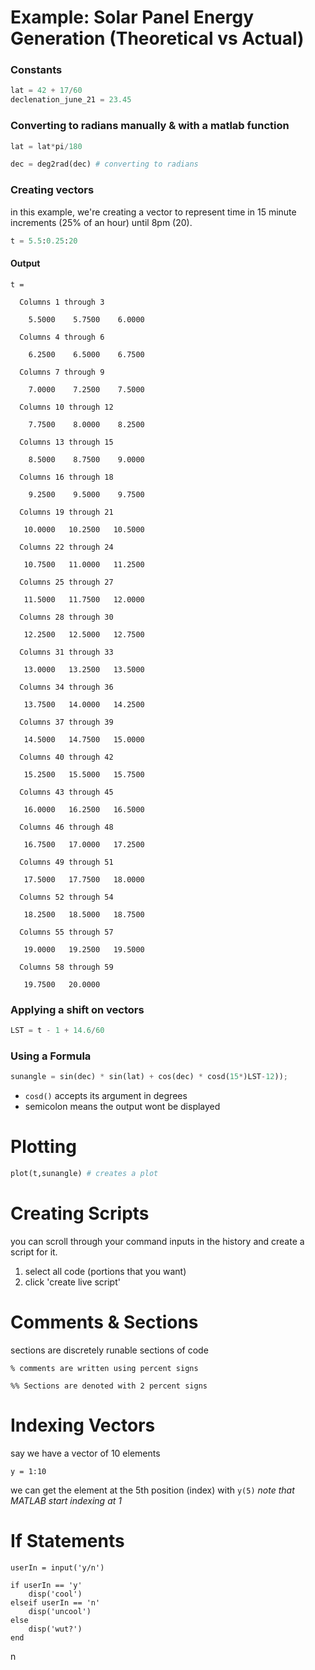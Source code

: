 # Example: Solar Panel Energy Generation (Theoretical vs Actual)

### Constants 
```python
lat = 42 + 17/60
declenation_june_21 = 23.45
```

### Converting to radians manually & with a matlab function
```python 
lat = lat*pi/180

dec = deg2rad(dec) # converting to radians 
```

### Creating vectors 
in this example, we're creating a vector to represent time in 15 minute increments (25% of an hour) until 8pm (20).
```python 
t = 5.5:0.25:20
```

#### Output 
```
t =

  Columns 1 through 3

    5.5000    5.7500    6.0000

  Columns 4 through 6

    6.2500    6.5000    6.7500

  Columns 7 through 9

    7.0000    7.2500    7.5000

  Columns 10 through 12

    7.7500    8.0000    8.2500

  Columns 13 through 15

    8.5000    8.7500    9.0000

  Columns 16 through 18

    9.2500    9.5000    9.7500

  Columns 19 through 21

   10.0000   10.2500   10.5000

  Columns 22 through 24

   10.7500   11.0000   11.2500

  Columns 25 through 27

   11.5000   11.7500   12.0000

  Columns 28 through 30

   12.2500   12.5000   12.7500

  Columns 31 through 33

   13.0000   13.2500   13.5000

  Columns 34 through 36

   13.7500   14.0000   14.2500

  Columns 37 through 39

   14.5000   14.7500   15.0000

  Columns 40 through 42

   15.2500   15.5000   15.7500

  Columns 43 through 45

   16.0000   16.2500   16.5000

  Columns 46 through 48

   16.7500   17.0000   17.2500

  Columns 49 through 51

   17.5000   17.7500   18.0000

  Columns 52 through 54

   18.2500   18.5000   18.7500

  Columns 55 through 57

   19.0000   19.2500   19.5000

  Columns 58 through 59

   19.7500   20.0000

```

### Applying a shift on vectors
```python
LST = t - 1 + 14.6/60
```

### Using a Formula 
```python
sunangle = sin(dec) * sin(lat) + cos(dec) * cosd(15*)LST-12)); 
```
- `cosd()` accepts its argument in degrees 
- semicolon means the output wont be displayed 

# Plotting 
```python 
plot(t,sunangle) # creates a plot 
```

# Creating Scripts 
you can scroll through your command inputs in the history and create a script for it.
1. select all code (portions that you want)
2. click 'create live script'

# Comments & Sections 
sections are discretely runable sections of code 
```
% comments are written using percent signs 

%% Sections are denoted with 2 percent signs 
```

# Indexing Vectors
say we have a vector of 10 elements 
```
y = 1:10 
```
we can get the element at the 5th position (index) with `y(5)` *note that MATLAB start indexing at 1*

# If Statements 
```
userIn = input('y/n')

if userIn == 'y'
	disp('cool')
elseif userIn == 'n'
	disp('uncool')
else 
	disp('wut?')
end 
```
n
